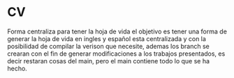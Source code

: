 # CV
Forma centraliza para tener la hoja de vida el objetivo es tener una forma de generar la hoja de vida en ingles y español esta centralizada y con la posibilidad de compilar la verison que necesite, ademas los branch se crearan con el fin de generar modificaciones a los trabajos presentados, es decir restaran cosas del main, pero el main contiene todo lo que se ha hecho.

